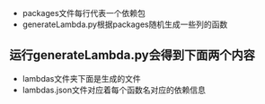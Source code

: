 - packages文件每行代表一个依赖包
- generateLambda.py根据packages随机生成一些列的函数

## 运行generateLambda.py会得到下面两个内容
- lambdas文件夹下面是生成的文件
- lambdas.json文件对应着每个函数名对应的依赖信息
